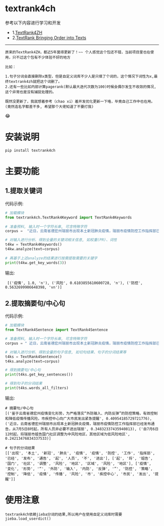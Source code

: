 textrank4ch
===========

参考以下内容进行学习和开发
- 1.[TextRank4ZH](https://github.com/someus/TextRank4ZH)
- 2.[TextRank Bringing Order into Texts](http://web.eecs.umich.edu/~mihalcea/papers/mihalcea.emnlp04.pdf)

---

    原来的TextRank4ZH，都近5年莫得更新了！~~ 个人感觉这个包还不错，当前项目里也在使用，只不过这个包有不少体验不好的地方

    比如：
    
    1.句子分词会直接删除x类型，但是自定义词库不少人是只填了个词的，这个情况下词性为x,最终textrank4zh就把这个词删了。
    2.还有一些比如内部计算pagerank(默认最大迭代次数为100)时候会偶尔发生不收敛的情况, 这个异常也是没有捕捉处理的。

    既然没更新了，我就想着参考（chao xi）着开发优化更新一下咯，毕竟自己工作中也在用。 
    (竟然连名字都差不多, 希望那个大佬知道了不要打我)
:joy:


安装说明
======

```shell
pip install textrank4ch
```

主要功能
====

1.提取关键词
-------

代码示例:

```python
# 加载模块
from textrank4ch.TextRank4Keyword import TextRank4Keywords
    
# 准备预料, 输入时一个字符长串, 可含特殊字符
corpus =  "近日，云南省德宏州瑞丽市出现本土新冠肺炎疫情，瑞丽市疫情防控工作指挥部已经发布通告，从7月5日8时起，所有人员非必要不进出瑞丽；自7月6日12时起，将瑞丽市姐告国门社区调整为中风险地区，其他区域为低风险地区。鉴于云南省德宏州疫情变化形势，为严格落实“外防输入、内防反弹”的防控策略，有效控制和降低疫情传播风险，市疾控中心向广大市民发出紧急提醒"

# 对输入进行分析、得到全量的关键词相关信息, 如权重(PR)、词性
t4kw = TextRank4Keywords()
t4kw.analyze(text=corpus)
    
# 再基于上述analyze的结果进行按需提取需要的关键字
print(t4kw.get_key_words(3))
```
输出:

     [('疫情', 1.0, 'n'), ('风险', 0.6103855610600728, 'n'), ('防控', 0.5632699906648398, 'vn')]


2.提取摘要句/中心句
-----------

代码示例:
```python
# 加载模块
from TextRank4Sentence import TextRank4Sentence

# 准备预料, 输入时一个字符长串, 可含特殊字符
corpus = " 近日，云南省德宏州瑞丽市出现本土新冠肺炎疫情，瑞丽市疫情防控工作指挥部已经发布通告，从7月5日8时起，所有人员非必要不进出瑞丽；自7月6日12时起，将瑞丽市姐告国门社区调整为中风险地区，其他区域为低风险地区。鉴于云南省德宏州疫情变化形势，为严格落实“外防输入、内防反弹”的防控策略，有效控制和降低疫情传播风险，市疾控中心向广大市民发出紧急提醒"

# 对输入进行分析、得到全量的句子信息, 如切句结果、句子的分词结果等
t4ks = TextRank4Sentence()
t4ks.analyze(text=corpus)

# 得到摘要句/中心句
print(t4ks.get_key_sentences())

# 得到句子的分词结果
print(t4ks.words_all_filters)
```

输出:

    # 摘要句/中心句
    [('鉴于云南省德宏州疫情变化形势，为严格落实“外防输入、内防反弹”的防控策略，有效控制和降低疫情传播风险，市疾控中心向广大市民发出紧急提醒', 0.40954185729721776), ('近日，云南省德宏州瑞丽市出现本土新冠肺炎疫情，瑞丽市疫情防控工作指挥部已经发布通告，从7月5日8时起，所有人员非必要不进出瑞丽', 0.34832337435940813), ('自7月6日12时起，将瑞丽市姐告国门社区调整为中风险地区，其他区域为低风险地区', 0.24213476834337533)]
    
    # 句子的分词结果
    [['出现', '本土', '新冠', '肺炎', '疫情', '疫情', '防控', '工作', '指挥部', '已经', '发布', '通告', '起', '人员', '不', '进出'], ['起', '将', '姐告', '国门', '社区', '调整', '风险', '地区', '区域', '风险', '地区'], ['疫情', '变化', '形势', '“', '外防', '输入', '内防', '反弹', '”', '防控', '策略', '控制', '降低', '疫情', '传播', '风险', '市', '疾控中心', '市民', '发出', '提醒']]



使用注意
====

    textrank4ch依赖jieba分词的结果,所以用户在使用自定义词库时需要jieba.load_userdict()


